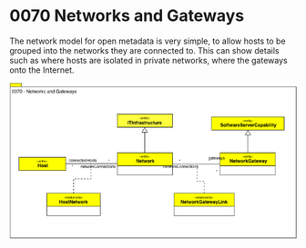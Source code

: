 <!-- SPDX-License-Identifier: CC-BY-4.0 -->
<!-- Copyright Contributors to the Egeria project. -->

# 0070 Networks and Gateways

The network model for open metadata is very simple,
to allow hosts to be grouped into the networks they are connected to.
This can show details such as where hosts are isolated in private networks,
where the gateways onto the Internet. 

![UML](0070-Networks-and-Gateways.png)
